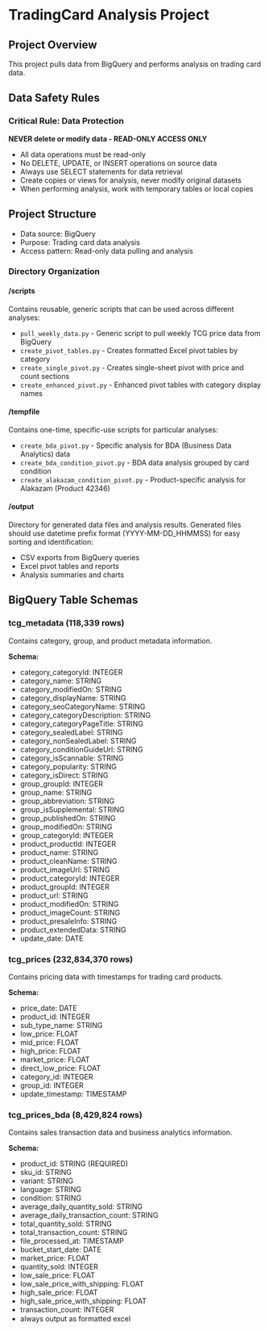 # TradingCard Analysis Project

## Project Overview
This project pulls data from BigQuery and performs analysis on trading card data.

## Data Safety Rules

### Critical Rule: Data Protection
**NEVER delete or modify data - READ-ONLY ACCESS ONLY**

- All data operations must be read-only
- No DELETE, UPDATE, or INSERT operations on source data
- Always use SELECT statements for data retrieval
- Create copies or views for analysis, never modify original datasets
- When performing analysis, work with temporary tables or local copies

## Project Structure
- Data source: BigQuery
- Purpose: Trading card data analysis
- Access pattern: Read-only data pulling and analysis

### Directory Organization

#### /scripts
Contains reusable, generic scripts that can be used across different analyses:
- `pull_weekly_data.py` - Generic script to pull weekly TCG price data from BigQuery
- `create_pivot_tables.py` - Creates formatted Excel pivot tables by category  
- `create_single_pivot.py` - Creates single-sheet pivot with price and count sections
- `create_enhanced_pivot.py` - Enhanced pivot tables with category display names

#### /tempfile  
Contains one-time, specific-use scripts for particular analyses:
- `create_bda_pivot.py` - Specific analysis for BDA (Business Data Analytics) data
- `create_bda_condition_pivot.py` - BDA data analysis grouped by card condition
- `create_alakazam_condition_pivot.py` - Product-specific analysis for Alakazam (Product 42346)

#### /output
Directory for generated data files and analysis results. Generated files should use datetime prefix format (YYYY-MM-DD_HHMMSS) for easy sorting and identification:
- CSV exports from BigQuery queries
- Excel pivot tables and reports  
- Analysis summaries and charts

## BigQuery Table Schemas

### tcg_metadata (118,339 rows)
Contains category, group, and product metadata information.

**Schema:**
- category_categoryId: INTEGER
- category_name: STRING
- category_modifiedOn: STRING
- category_displayName: STRING
- category_seoCategoryName: STRING
- category_categoryDescription: STRING
- category_categoryPageTitle: STRING
- category_sealedLabel: STRING
- category_nonSealedLabel: STRING
- category_conditionGuideUrl: STRING
- category_isScannable: STRING
- category_popularity: STRING
- category_isDirect: STRING
- group_groupId: INTEGER
- group_name: STRING
- group_abbreviation: STRING
- group_isSupplemental: STRING
- group_publishedOn: STRING
- group_modifiedOn: STRING
- group_categoryId: INTEGER
- product_productId: INTEGER
- product_name: STRING
- product_cleanName: STRING
- product_imageUrl: STRING
- product_categoryId: INTEGER
- product_groupId: INTEGER
- product_url: STRING
- product_modifiedOn: STRING
- product_imageCount: STRING
- product_presaleInfo: STRING
- product_extendedData: STRING
- update_date: DATE

### tcg_prices (232,834,370 rows)
Contains pricing data with timestamps for trading card products.

**Schema:**
- price_date: DATE
- product_id: INTEGER
- sub_type_name: STRING
- low_price: FLOAT
- mid_price: FLOAT
- high_price: FLOAT
- market_price: FLOAT
- direct_low_price: FLOAT
- category_id: INTEGER
- group_id: INTEGER
- update_timestamp: TIMESTAMP

### tcg_prices_bda (8,429,824 rows)
Contains sales transaction data and business analytics information.

**Schema:**
- product_id: STRING (REQUIRED)
- sku_id: STRING
- variant: STRING
- language: STRING
- condition: STRING
- average_daily_quantity_sold: STRING
- average_daily_transaction_count: STRING
- total_quantity_sold: STRING
- total_transaction_count: STRING
- file_processed_at: TIMESTAMP
- bucket_start_date: DATE
- market_price: FLOAT
- quantity_sold: INTEGER
- low_sale_price: FLOAT
- low_sale_price_with_shipping: FLOAT
- high_sale_price: FLOAT
- high_sale_price_with_shipping: FLOAT
- transaction_count: INTEGER
- always output as formatted excel